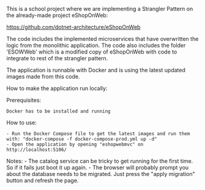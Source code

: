 This is a school project where we are implementing a Strangler Pattern on the already-made project eShopOnWeb:

https://github.com/dotnet-architecture/eShopOnWeb

The code includes the implemented microservices that have overwritten the logic from the monolithic application.
The code also includes the folder 'ESOWWeb' which is a modified copy of eShopOnWeb with code to integrate to rest of the strangler pattern.

The application is runnable with Docker and is using the latest updated images made from this code.


How to make the application run locally:

Prerequisites:

    Docker has to be installed and running

How to use:

    - Run the Docker Compose file to get the latest images and run them with: "docker-compose -f docker-compose-prod.yml up -d"
    - Open the application by opening "eshopwebmvc" on http://localhost:5106/

Notes:
    - The catalog service can be tricky to get running for the first time. So if it fails just boot it up again.
    - The browser will probably prompt you about the database needs to be migrated. Just press the "apply migration" button and refresh the page.

